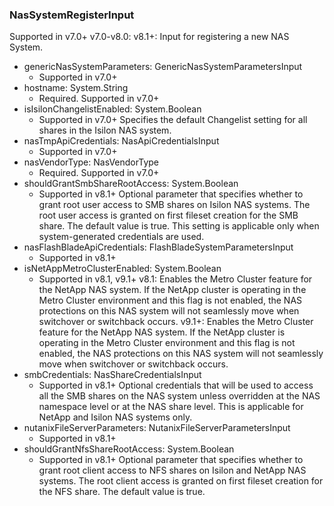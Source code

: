 ### NasSystemRegisterInput
Supported in v7.0+
v7.0-v8.0:
v8.1+: Input for registering a new NAS System.

- genericNasSystemParameters: GenericNasSystemParametersInput
  - Supported in v7.0+
- hostname: System.String
  - Required. Supported in v7.0+
- isIsilonChangelistEnabled: System.Boolean
  - Supported in v7.0+
Specifies the default Changelist setting for all shares in the Isilon NAS system.
- nasTmpApiCredentials: NasApiCredentialsInput
  - Supported in v7.0+
- nasVendorType: NasVendorType
  - Required. Supported in v7.0+
- shouldGrantSmbShareRootAccess: System.Boolean
  - Supported in v8.1+
Optional parameter that specifies whether to grant root user access to SMB shares on Isilon NAS systems. The root user access is granted on first fileset creation for the SMB share. The default value is true. This setting is applicable only when system-generated credentials are used.
- nasFlashBladeApiCredentials: FlashBladeSystemParametersInput
  - Supported in v8.1+
- isNetAppMetroClusterEnabled: System.Boolean
  - Supported in v8.1, v9.1+
v8.1: Enables the Metro Cluster feature for the NetApp NAS system. If the NetApp cluster is operating in the Metro Cluster environment and this flag is not enabled, the NAS protections on this NAS system will not seamlessly move when switchover or switchback occurs.
v9.1+: Enables the Metro Cluster feature for the NetApp NAS system. If the NetApp cluster is operating in the Metro Cluster environment and this flag is not enabled, the NAS protections on this NAS system will not seamlessly move when switchover or switchback occurs.
- smbCredentials: NasShareCredentialsInput
  - Supported in v8.1+
Optional credentials that will be used to access all the SMB shares on the NAS system unless overridden at the NAS namespace level or at the NAS share level. This is applicable for NetApp and Isilon NAS systems only.
- nutanixFileServerParameters: NutanixFileServerParametersInput
  - Supported in v8.1+
- shouldGrantNfsShareRootAccess: System.Boolean
  - Supported in v8.1+
Optional parameter that specifies whether to grant root client access to NFS shares on Isilon and NetApp NAS systems. The root client access is granted on first fileset creation for the NFS share. The default value is true.

